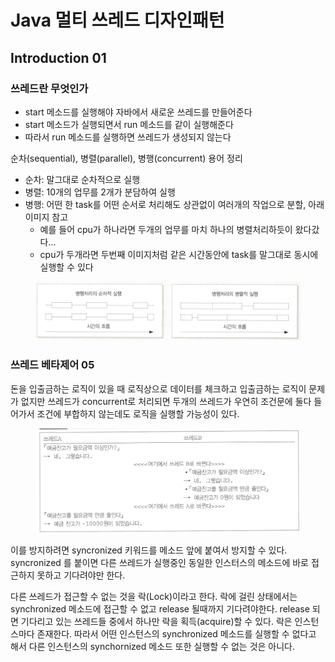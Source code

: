 # Java 멀티 쓰레드 디자인패턴

## Introduction 01

### 쓰레드란 무엇인가

* start 메소드를 실행해야 자바에서 새로운 쓰레드를 만들어준다
* start 메소드가 실행되면서 run 메소드를 같이 실행해준다
* 따라서 run 메소드를 실행하면 쓰레드가 생성되지 않는다



순차(sequential), 병렬(parallel), 병행(concurrent) 용어 정리

* 순차: 말그대로 순차적으로 실행
* 병렬: 10개의 업무를 2개가 분담하여 실행
* 병행: 어떤 한 task를 어떤 순서로 처리해도 상관없이 여러개의 작업으로 분할, 아래 이미지 참고
  * 예를 들어 cpu가 하나라면 두개의 업무를 마치 하나의 병렬처리하듯이 왔다갔다...
  * cpu가 두개라면 두번째 이미지처럼 같은 시간동안에 task를 말그대로 동시에 실행할 수 있다

<figure><img src="../.gitbook/assets/2022-10-19_18-15-06.png" alt=""><figcaption></figcaption></figure>

### 쓰레드 베타제어 05

돈을 입출금하는 로직이 있을 때 로직상으로 데이터를 체크하고 입출금하는 로직이 문제가 없지만 쓰레드가 concurrent로 처리되면 두개의 쓰레드가 우연히 조건문에 둘다 들어가서 조건에 부합하지 않는데도 로직을 실행할 가능성이 있다.

<figure><img src="../.gitbook/assets/2022-10-20_14-53-58.png" alt=""><figcaption></figcaption></figure>

이를 방지하려면 syncronized 키워드를 메소드 앞에 붙여서 방지할 수 있다. syncronized 를 붙이면 다른 쓰레드가 실행중인 동일한 인스터스의 메소드에 바로 접근하지 못하고 기다려야만 한다.

다른 쓰레드가 접근할 수 없는 것을 락(Lock)이라고 한다. 락에 걸린 상태에서는 synchronized 메소드에 접근할 수 없고 release 될때까지 기다려야한다. release 되면 기다리고 있는 쓰레드들 중에서 하나만 락을 획득(acquire)할 수 있다. 락은 인스턴스마다 존재한다. 따라서 어떤 인스턴스의 synchronized 메소드를 실행할 수 없다고 해서 다른 인스턴스의 synchornized 메소드 또한 실행할 수 없는 것은 아니다.
